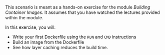 This scenario is meant as a hands-on exercise for the module *Building Container Images*.
It assumes that you have watched the lectures provided within the module.

In this exercise, you will:

 - Write your first Dockerfile using the `RUN` and `CMD` instructions
 - Build an image from the Dockerfile
 - See how layer caching reduces the build time.